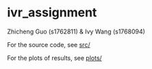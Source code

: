 # ivr_assignment
Zhicheng Guo (s1762811) & Ivy Wang (s1768094) 

For the source code, see [src/](https://github.com/okapeng/ivr_assignment.git/src)

For the plots of results, see [plots/](https://github.com/okapeng/ivr_assignment.git/plots)
